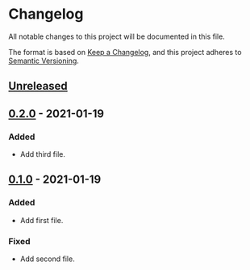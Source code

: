 # Changelog
All notable changes to this project will be documented in this file.

The format is based on [Keep a Changelog](https://keepachangelog.com/en/1.0.0/),
and this project adheres to [Semantic Versioning](https://semver.org/spec/v2.0.0.html).

## [Unreleased]

## [0.2.0] - 2021-01-19
### Added
- Add third file.

## [0.1.0] - 2021-01-19
### Added
- Add first file.

### Fixed
- Add second file.

[Unreleased]: https://github.com/adamtabrams/change/compare/v0.2.0...HEAD
[0.2.0]: https://github.com/adamtabrams/change/compare/v0.1.0...v0.2.0
[0.1.0]: https://github.com/adamtabrams/change/releases/tag/v0.1.0
